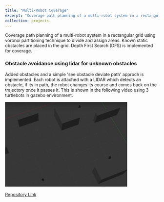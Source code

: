 ```yaml
---
title: "Multi-Robot Coverage"
excerpt: "Coverage path planning of a multi-robot system in a rectangular grid with static known obstacles.<br/><img src='/images/mrcpp.png' width='400'/>"
collection: projects
---
```


Coverage path planning of a multi-robot system in a rectangular grid using voronoi partitioning technique to divide and assign areas. Known static obstacles are placed in the grid. Depth First Search (DFS) is implemented for coverage. 

### Obstacle avoidance using lidar for unknown obstacles

Added obstacles and a simple 'see obstacle deviate path' approch is implemented. Each robot is attached with a LIDAR which detects an obstacle, if its in path, the robot changes its course and comes back on the trajectory once it passes it. This is shown in the following video using 3 turtlebots in gazebo environment.

[<img src="/images/mrcpp2.png" width='400'/>](https://www.youtube.com/watch?v=trwM8ocZuMM "MR-CPP")

[Repository Link](https://github.com/AshwinDisa/CPP)  